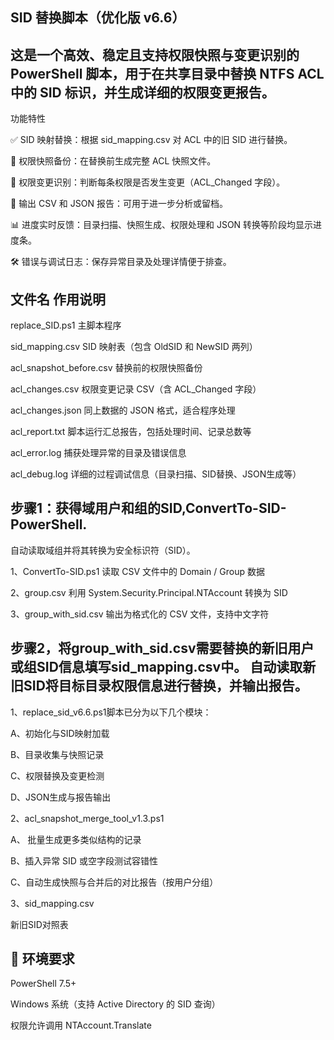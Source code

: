 SID 替换脚本（优化版 v6.6）
-
这是一个高效、稳定且支持权限快照与变更识别的 PowerShell 脚本，用于在共享目录中替换 NTFS ACL 中的 SID 标识，并生成详细的权限变更报告。
-
功能特性

✅ SID 映射替换：根据 sid_mapping.csv 对 ACL 中的旧 SID 进行替换。

📸 权限快照备份：在替换前生成完整 ACL 快照文件。

🧠 权限变更识别：判断每条权限是否发生变更（ACL_Changed 字段）。

💾 输出 CSV 和 JSON 报告：可用于进一步分析或留档。

📊 进度实时反馈：目录扫描、快照生成、权限处理和 JSON 转换等阶段均显示进度条。

🛠 错误与调试日志：保存异常目录及处理详情便于排查。

文件名	作用说明
-
replace_SID.ps1	主脚本程序

sid_mapping.csv	SID 映射表（包含 OldSID 和 NewSID 两列）

acl_snapshot_before.csv	替换前的权限快照备份

acl_changes.csv	权限变更记录 CSV（含 ACL_Changed 字段）

acl_changes.json	同上数据的 JSON 格式，适合程序处理

acl_report.txt	脚本运行汇总报告，包括处理时间、记录总数等

acl_error.log	捕获处理异常的目录及错误信息

acl_debug.log	详细的过程调试信息（目录扫描、SID替换、JSON生成等）

步骤1：获得域用户和组的SID,ConvertTo-SID-PowerShell.
-
自动读取域组并将其转换为安全标识符（SID）。

1、ConvertTo-SID.ps1
读取 CSV 文件中的 Domain / Group 数据

2、group.csv
利用 System.Security.Principal.NTAccount 转换为 SID

3、group_with_sid.csv
输出为格式化的 CSV 文件，支持中文字符


步骤2，将group_with_sid.csv需要替换的新旧用户或组SID信息填写sid_mapping.csv中。
自动读取新旧SID将目标目录权限信息进行替换，并输出报告。
-

1、replace_sid_v6.6.ps1脚本已分为以下几个模块：

A、初始化与SID映射加载

B、目录收集与快照记录

C、权限替换及变更检测

D、JSON生成与报告输出

2、acl_snapshot_merge_tool_v1.3.ps1

A、 批量生成更多类似结构的记录

B、插入异常 SID 或空字段测试容错性

C、自动生成快照与合并后的对比报告（按用户分组）

3、sid_mapping.csv

新旧SID对照表


🧰 环境要求
-
PowerShell 7.5+

Windows 系统（支持 Active Directory 的 SID 查询）

权限允许调用 NTAccount.Translate

